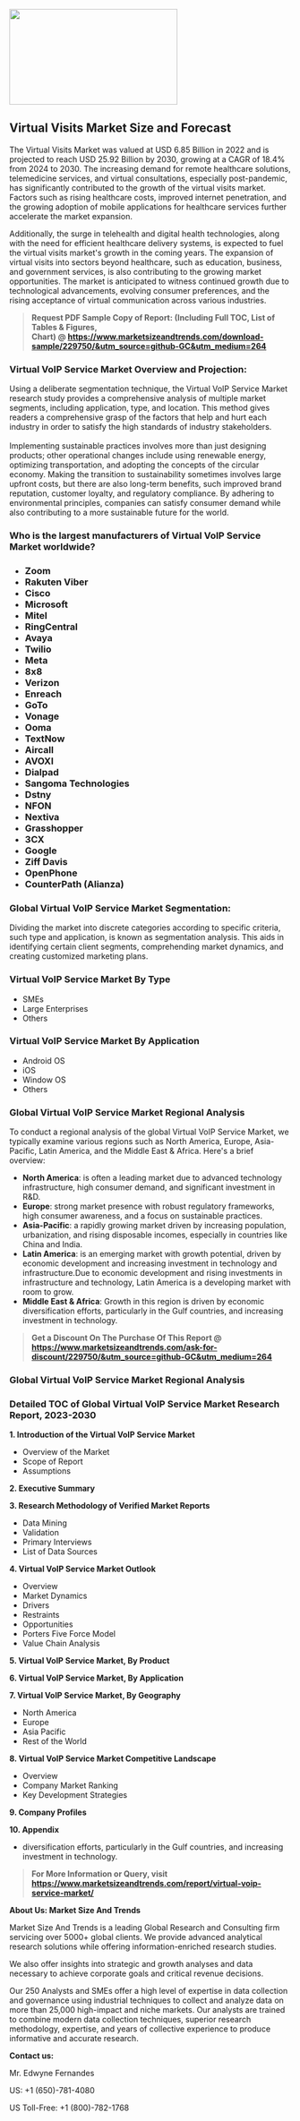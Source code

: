 <p><img class="alignnone size-medium wp-image-20088" src="https://ffe5etoiles.com/wp-content/uploads/2024/12/MST1-300x171.png" alt="" width="300" height="171" /></p><h2>Virtual Visits Market Size and Forecast</h2><p>The Virtual Visits Market was valued at USD 6.85 Billion in 2022 and is projected to reach USD 25.92 Billion by 2030, growing at a CAGR of 18.4% from 2024 to 2030. The increasing demand for remote healthcare solutions, telemedicine services, and virtual consultations, especially post-pandemic, has significantly contributed to the growth of the virtual visits market. Factors such as rising healthcare costs, improved internet penetration, and the growing adoption of mobile applications for healthcare services further accelerate the market expansion.</p><p>Additionally, the surge in telehealth and digital health technologies, along with the need for efficient healthcare delivery systems, is expected to fuel the virtual visits market's growth in the coming years. The expansion of virtual visits into sectors beyond healthcare, such as education, business, and government services, is also contributing to the growing market opportunities. The market is anticipated to witness continued growth due to technological advancements, evolving consumer preferences, and the rising acceptance of virtual communication across various industries.</p></p><blockquote id="" class=""><strong>Request PDF Sample Copy of Report: (Including Full TOC, List of Tables &amp; Figures, Chart)&nbsp;@&nbsp;<strong><a href="https://www.marketsizeandtrends.com/download-sample/229750/&utm_source=github-GC&utm_medium=264" target="_blank">https://www.marketsizeandtrends.com/download-sample/229750/&utm_source=github-GC&utm_medium=264</a></strong></strong></blockquote><h3 id="" class="">Virtual VoIP Service Market&nbsp;Overview and Projection:</h3><p id="" class="">Using a deliberate segmentation technique, the Virtual VoIP Service Market research study provides a comprehensive analysis of multiple market segments, including application, type, and location. This method gives readers a comprehensive grasp of the factors that help and hurt each industry in order to satisfy the high standards of industry stakeholders. <br /> <br />Implementing sustainable practices involves more than just designing products; other operational changes include using renewable energy, optimizing transportation, and adopting the concepts of the circular economy. Making the transition to sustainability sometimes involves large upfront costs, but there are also long-term benefits, such improved brand reputation, customer loyalty, and regulatory compliance. By adhering to environmental principles, companies can satisfy consumer demand while also contributing to a more sustainable future for the world.</p><h3 id="" class="">Who is the largest manufacturers of&nbsp;Virtual VoIP Service Market worldwide?</h3><h3 class=""><p><ul><li>Zoom </li><li> Rakuten Viber </li><li> Cisco </li><li> Microsoft </li><li> Mitel </li><li> RingCentral </li><li> Avaya </li><li> Twilio </li><li> Meta </li><li> 8x8 </li><li> Verizon </li><li> Enreach </li><li> GoTo </li><li> Vonage </li><li> Ooma </li><li> TextNow </li><li> Aircall </li><li> AVOXI </li><li> Dialpad </li><li> Sangoma Technologies </li><li> Dstny </li><li> NFON </li><li> Nextiva </li><li> Grasshopper </li><li> 3CX </li><li> Google </li><li> Ziff Davis </li><li> OpenPhone </li><li> CounterPath (Alianza)</li></ul></p></h3><h3 id="" class="">Global&nbsp;Virtual VoIP Service Market Segmentation:</h3><p id="" class="">Dividing the market into discrete categories according to specific criteria, such type and application, is known as segmentation analysis. This aids in identifying certain client segments, comprehending market dynamics, and creating customized marketing plans.</p><h3 id="" class="">Virtual VoIP Service Market&nbsp;By Type</h3><p><p><ul><li>SMEs</li><li> Large Enterprises</li><li> Others</p></li></ul></p></p><h3 id="" class="">Virtual VoIP Service Market&nbsp;By Application</h3><p class=""><p><ul><li>Android OS</li><li> iOS</li><li> Window OS</li><li> Others</li></ul></p></p><h3 id="" class="">Global Virtual VoIP Service Market Regional Analysis</h3><p id="" class="">To conduct a regional analysis of the global Virtual VoIP Service Market, we typically examine various regions such as North America, Europe, Asia-Pacific, Latin America, and the Middle East &amp; Africa. Here's a brief overview:</p><ul><li><strong>North America</strong>: is often a leading market due to advanced technology infrastructure, high consumer demand, and significant investment in R&amp;D.</li><li><strong>Europe</strong>: strong market presence with robust regulatory frameworks, high consumer awareness, and a focus on sustainable practices.</li><li><strong>Asia-Pacific</strong>: a rapidly growing market driven by increasing population, urbanization, and rising disposable incomes, especially in countries like China and India.</li><li><strong>Latin America</strong>: is an emerging market with growth potential, driven by economic development and increasing investment in technology and infrastructure.Due to economic development and rising investments in infrastructure and technology, Latin America is a developing market with room to grow.</li><li><strong>Middle East &amp; Africa</strong>: Growth in this region is driven by economic diversification efforts, particularly in the Gulf countries, and increasing investment in technology.</li></ul><blockquote id="" class=""><strong>Get a Discount On The Purchase Of This Report @ <strong><a href="https://www.marketsizeandtrends.com/ask-for-discount/229750/&utm_source=github-GC&utm_medium=264" target="_blank">https://www.marketsizeandtrends.com/ask-for-discount/229750/&utm_source=github-GC&utm_medium=264</a></strong></strong></blockquote><h3 id="" class="">Global Virtual VoIP Service Market Regional Analysis</h3><h3 id="" class="">Detailed TOC of Global Virtual VoIP Service Market Research Report, 2023-2030</h3><p id="" class=""><strong>1. Introduction of the Virtual VoIP Service Market</strong></p><ul><li>Overview of the Market</li><li>Scope of Report</li><li>Assumptions</li></ul><p id="" class=""><strong>2. Executive Summary</strong></p><p id="" class=""><strong>3. Research Methodology of Verified Market Reports</strong></p><ul><li>Data Mining</li><li>Validation</li><li>Primary Interviews</li><li>List of Data Sources</li></ul><p id="" class=""><strong>4. Virtual VoIP Service Market Outlook</strong></p><ul><li>Overview</li><li>Market Dynamics</li><li>Drivers</li><li>Restraints</li><li>Opportunities</li><li>Porters Five Force Model</li><li>Value Chain Analysis</li></ul><p id="" class=""><strong>5. Virtual VoIP Service Market, By Product</strong></p><p id="" class=""><strong>6. Virtual VoIP Service Market, By Application</strong></p><p id="" class=""><strong>7. Virtual VoIP Service Market, By Geography</strong></p><ul><li>North America</li><li>Europe</li><li>Asia Pacific</li><li>Rest of the World</li></ul><p id="" class=""><strong>8. Virtual VoIP Service Market Competitive Landscape</strong></p><ul><li>Overview</li><li>Company Market Ranking</li><li>Key Development Strategies</li></ul><p id="" class=""><strong>9. Company Profiles</strong></p><p id="" class=""><strong>10. Appendix</strong></p><ul><li>diversification efforts, particularly in the Gulf countries, and increasing investment in technology.</li></ul><blockquote id="" class=""><strong>For More Information or Query, visit <strong><strong><a href="https://www.marketsizeandtrends.com/report/virtual-voip-service-market/" target="_blank">https://www.marketsizeandtrends.com/report/virtual-voip-service-market/</a></strong></strong></strong></blockquote><p id="" class=""><strong>About Us: Market Size And Trends</strong></p><p id="" class="">Market Size And Trends is a leading Global Research and Consulting firm servicing over 5000+ global clients. We provide advanced analytical research solutions while offering information-enriched research studies.</p><p id="" class="">We also offer insights into strategic and growth analyses and data necessary to achieve corporate goals and critical revenue decisions.</p><p id="" class="">Our 250 Analysts and SMEs offer a high level of expertise in data collection and governance using industrial techniques to collect and analyze data on more than 25,000 high-impact and niche markets. Our analysts are trained to combine modern data collection techniques, superior research methodology, expertise, and years of collective experience to produce informative and accurate research.</p><p id="" class=""><strong>Contact us:</strong></p><p id="" class="">Mr. Edwyne Fernandes</p><p id="" class="">US: +1 (650)-781-4080</p><p id="" class="">US Toll-Free: +1 (800)-782-1768</p>

